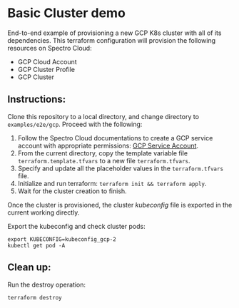 # Basic Cluster demo

End-to-end example of provisioning a new GCP K8s cluster with all of its dependencies. This terraform configuration
will provision the following resources on Spectro Cloud:
- GCP Cloud Account
- GCP Cluster Profile
- GCP Cluster

## Instructions:

Clone this repository to a local directory, and change directory to `examples/e2e/gcp`. Proceed with the following:
1. Follow the Spectro Cloud documentations to create a GCP service account with appropriate permissions:
[GCP Service Account](https://docs.spectrocloud.com/clusters/?clusterType=google_cloud_cluster#creatingagcpcloudaccount).
2. From the current directory, copy the template variable file `terraform.template.tfvars` to a new file `terraform.tfvars`.
3. Specify and update all the placeholder values in the `terraform.tfvars` file.
4. Initialize and run terraform: `terraform init && terraform apply`.
5. Wait for the cluster creation to finish.

Once the cluster is provisioned, the cluster _kubeconfig_ file is exported in the current working directly.

Export the kubeconfig and check cluster pods:

```shell
export KUBECONFIG=kubeconfig_gcp-2
kubectl get pod -A
```

## Clean up:

Run the destroy operation:

```shell
terraform destroy
```
